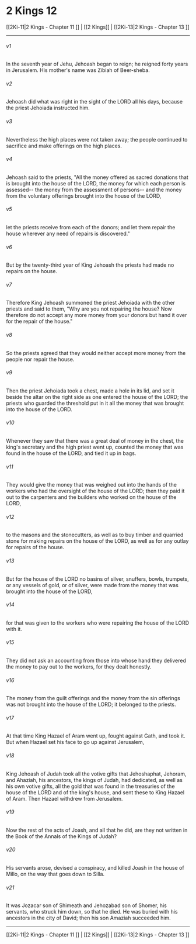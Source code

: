 # 2 Kings 12

[[2Ki-11|2 Kings - Chapter 11 ]] | [[2 Kings]] | [[2Ki-13|2 Kings - Chapter 13 ]]
***

###### v1
In the seventh year of Jehu, Jehoash began to reign; he reigned forty years in Jerusalem. His mother's name was Zibiah of Beer-sheba.
###### v2
Jehoash did what was right in the sight of the LORD all his days, because the priest Jehoiada instructed him.
###### v3
Nevertheless the high places were not taken away; the people continued to sacrifice and make offerings on the high places.
###### v4
Jehoash said to the priests, "All the money offered as sacred donations that is brought into the house of the LORD, the money for which each person is assessed-- the money from the assessment of persons-- and the money from the voluntary offerings brought into the house of the LORD,
###### v5
let the priests receive from each of the donors; and let them repair the house wherever any need of repairs is discovered."
###### v6
But by the twenty-third year of King Jehoash the priests had made no repairs on the house.
###### v7
Therefore King Jehoash summoned the priest Jehoiada with the other priests and said to them, "Why are you not repairing the house? Now therefore do not accept any more money from your donors but hand it over for the repair of the house."
###### v8
So the priests agreed that they would neither accept more money from the people nor repair the house.
###### v9
Then the priest Jehoiada took a chest, made a hole in its lid, and set it beside the altar on the right side as one entered the house of the LORD; the priests who guarded the threshold put in it all the money that was brought into the house of the LORD.
###### v10
Whenever they saw that there was a great deal of money in the chest, the king's secretary and the high priest went up, counted the money that was found in the house of the LORD, and tied it up in bags.
###### v11
They would give the money that was weighed out into the hands of the workers who had the oversight of the house of the LORD; then they paid it out to the carpenters and the builders who worked on the house of the LORD,
###### v12
to the masons and the stonecutters, as well as to buy timber and quarried stone for making repairs on the house of the LORD, as well as for any outlay for repairs of the house.
###### v13
But for the house of the LORD no basins of silver, snuffers, bowls, trumpets, or any vessels of gold, or of silver, were made from the money that was brought into the house of the LORD,
###### v14
for that was given to the workers who were repairing the house of the LORD with it.
###### v15
They did not ask an accounting from those into whose hand they delivered the money to pay out to the workers, for they dealt honestly.
###### v16
The money from the guilt offerings and the money from the sin offerings was not brought into the house of the LORD; it belonged to the priests.
###### v17
At that time King Hazael of Aram went up, fought against Gath, and took it. But when Hazael set his face to go up against Jerusalem,
###### v18
King Jehoash of Judah took all the votive gifts that Jehoshaphat, Jehoram, and Ahaziah, his ancestors, the kings of Judah, had dedicated, as well as his own votive gifts, all the gold that was found in the treasuries of the house of the LORD and of the king's house, and sent these to King Hazael of Aram. Then Hazael withdrew from Jerusalem.
###### v19
Now the rest of the acts of Joash, and all that he did, are they not written in the Book of the Annals of the Kings of Judah?
###### v20
His servants arose, devised a conspiracy, and killed Joash in the house of Millo, on the way that goes down to Silla.
###### v21
It was Jozacar son of Shimeath and Jehozabad son of Shomer, his servants, who struck him down, so that he died. He was buried with his ancestors in the city of David; then his son Amaziah succeeded him.

***

[[2Ki-11|2 Kings - Chapter 11 ]] | [[2 Kings]] | [[2Ki-13|2 Kings - Chapter 13 ]]
